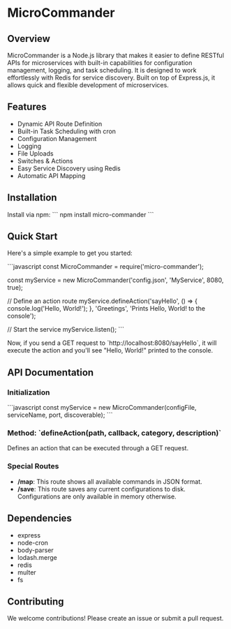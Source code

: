 # MicroCommander

## Overview

MicroCommander is a Node.js library that makes it easier to define RESTful APIs for microservices with built-in capabilities for configuration management, logging, and task scheduling. It is designed to work effortlessly with Redis for service discovery. Built on top of Express.js, it allows quick and flexible development of microservices.

## Features

- Dynamic API Route Definition
- Built-in Task Scheduling with cron
- Configuration Management
- Logging
- File Uploads
- Switches & Actions
- Easy Service Discovery using Redis
- Automatic API Mapping

## Installation

Install via npm:
\`\`\`
npm install micro-commander
\`\`\`

## Quick Start

Here's a simple example to get you started:

\`\`\`javascript
const MicroCommander = require('micro-commander');

const myService = new MicroCommander('config.json', 'MyService', 8080, true);

// Define an action route
myService.defineAction('sayHello', () => {
    console.log('Hello, World!');
}, 'Greetings', 'Prints Hello, World! to the console');

// Start the service
myService.listen();
\`\`\`

Now, if you send a GET request to \`http://localhost:8080/sayHello\`, it will execute the action and you'll see "Hello, World!" printed to the console.

## API Documentation

### Initialization

\`\`\`javascript
const myService = new MicroCommander(configFile, serviceName, port, discoverable);
\`\`\`

### Method: \`defineAction(path, callback, category, description)\`

Defines an action that can be executed through a GET request.

### Special Routes

- **/map**: This route shows all available commands in JSON format.
- **/save**: This route saves any current configurations to disk. Configurations are only available in memory otherwise.

## Dependencies

- express
- node-cron
- body-parser
- lodash.merge
- redis
- multer
- fs

## Contributing

We welcome contributions! Please create an issue or submit a pull request.

